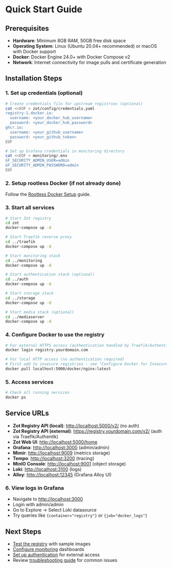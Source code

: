 # Quick Start Guide

## Prerequisites

- **Hardware**: Minimum 8GB RAM, 50GB free disk space
- **Operating System**: Linux (Ubuntu 20.04+ recommended) or macOS with Docker support
- **Docker**: Docker Engine 24.0+ with Docker Compose v2
- **Network**: Internet connectivity for image pulls and certificate generation

## Installation Steps

### 1. Set up credentials (optional)

```bash
# Create credentials file for upstream registries (optional)
cat <<EOF > zot/config/credentials.yaml
registry-1.docker.io:
  username: <your_docker_hub_username>
  password: <your_docker_hub_password>
ghcr.io:
  username: <your_github_username>
  password: <your_github_token>
EOF

# Set up Grafana credentials in monitoring directory
cat <<EOF > monitoring/.env
GF_SECURITY_ADMIN_USER=admin
GF_SECURITY_ADMIN_PASSWORD=admin
EOF
```

### 2. Setup rootless Docker (if not already done)

Follow the [Rootless Docker Setup](../configuration/rootless-docker.md) guide.

### 3. Start all services

```bash
# Start Zot registry
cd zot
docker-compose up -d

# Start Traefik reverse proxy
cd ../traefik
docker-compose up -d

# Start monitoring stack
cd ../monitoring
docker-compose up -d

# Start authentication stack (optional)
cd ../auth
docker-compose up -d

# Start storage stack
cd ../storage
docker-compose up -d

# Start media stack (optional)
cd ../mediaserver
docker-compose up -d
```

### 4. Configure Docker to use the registry

```bash
# For external HTTPS access (authentication handled by Traefik/Authentik)
docker login registry.yourdomain.com

# For local HTTP access (no authentication required)
# First add to insecure registries - see "Configure Docker for Insecure Registry" section
docker pull localhost:5000/docker/nginx:latest
```

### 5. Access services

```bash
# Check all running services
docker ps
```

## Service URLs

- **Zot Registry API (local)**: <http://localhost:5000/v2/> (no auth)
- **Zot Registry API (external)**: <https://registry.yourdomain.com/v2/> (auth via Traefik/Authentik)
- **Zot Web UI**: <http://localhost:5000/home>
- **Grafana**: <http://localhost:3000> (admin/admin)
- **Mimir**: <http://localhost:9009> (metrics storage)
- **Tempo**: <http://localhost:3200> (tracing)
- **MinIO Console**: <http://localhost:9001> (object storage)
- **Loki**: <http://localhost:3100> (logs)
- **Alloy**: <http://localhost:12345> (Grafana Alloy UI)

### 6. View logs in Grafana

- Navigate to <http://localhost:3000>
- Login with admin/admin
- Go to Explore → Select Loki datasource
- Try queries like `{container="registry"}` or `{job="docker_logs"}`

## Next Steps

- [Test the registry](testing.md) with sample images
- [Configure monitoring](monitoring.md) dashboards
- [Set up authentication](../stacks/authentik.md) for external access
- Review [troubleshooting guide](troubleshooting.md) for common issues
